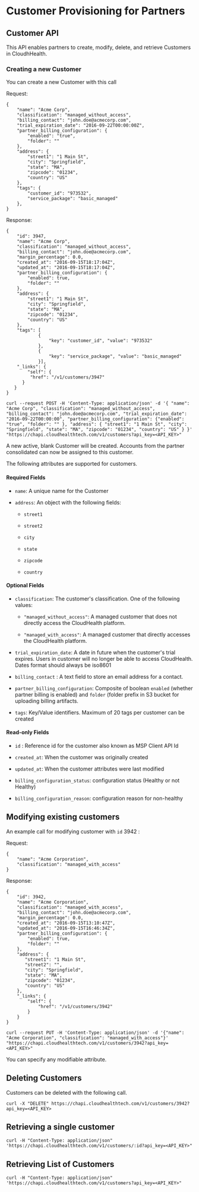 Customer Provisioning for Partners
=

## Customer API

This API enables partners to create, modify, delete, and retrieve Customers in CloudhHealth.

### Creating a new Customer

You can create a new Customer with this call

Request:

```
{
    "name": "Acme Corp",
    "classification": "managed_without_access",
    "billing_contact": "john.doe@acmecorp.com",
    "trial_expiration_date": "2016-09-22T00:00:00Z",
    "partner_billing_configuration": {
        "enabled": "true",
        "folder": ""
    },
    "address": {
        "street1": "1 Main St",
        "city": "Springfield",
        "state": "MA",
        "zipcode": "01234",
        "country": "US"
    },
    "tags": {
        "customer_id": "973532",
        "service_package": "basic_managed"
    },
}
```

Response:

```
{
    "id": 3947,
    "name": "Acme Corp",
    "classification": "managed_without_access",
    "billing_contact": "john.doe@acmecorp.com",
    "margin_percentage": 0.0,
    "created_at": "2016-09-15T18:17:04Z",
    "updated_at": "2016-09-15T18:17:04Z",
    "partner_billing_configuration": {
        "enabled": true,
        "folder": ""
    },
    "address": {
        "street1": "1 Main St",
        "city": "Springfield",
        "state": "MA",
        "zipcode": "01234",
        "country": "US"
    },
    "tags": [
            {
                "key": "customer_id", "value": "973532"
            },
            {
                "key": "service_package", "value": "basic_managed"
            }],
    "_links": {
        "self": {
         "href": "/v1/customers/3947"
      }
   }
}
```

```shell
curl --request POST -H 'Content-Type: application/json' -d '{ "name": "Acme Corp", "classification": "managed_without_access", "billing_contact": "john.doe@acmecorp.com", "trial_expiration_date": "2016-09-22T00:00:00", "partner_billing_configuration": {"enabled": "true", "folder": "" }, "address": { "street1": "1 Main St", "city": "Springfield", "state": "MA", "zipcode": "01234", "country": "US" } }' "https://chapi.cloudhealthtech.com/v1/customers?api_key=<API_KEY>"
```
A new active, blank Customer will be created. Accounts from the partner consolidated can now be assigned to this customer.

The following attributes are supported for customers.

#### Required Fields

* `name`: A unique name for the Customer

* `address`: An object with the following fields:

  * `street1`

  * `street2`

  * `city`

  * `state`

  * `zipcode`

  * `country`

#### Optional Fields

* `classification`: The customer's classification.  One of the following values:

  * `"managed_without_access"`: A managed customer that does not directly access the CloudHealth platform.

  * `"managed_with_access"`: A managed customer that directly accesses the CloudHealth platform.

* `trial_expiration_date`: A date in future when the customer's trial expires. Users in customer will no longer be able to access CloudHealth. Dates format should always be iso8601

* `billing_contact` : A text field to store an email address for a contact.

* `partner_billing_configuration`: Composite of boolean `enabled` (whether partner billing is enabled) and `folder` (folder prefix in S3 bucket for uploading billing artifacts.

* `tags`: Key/Value identifiers. Maximum of 20 tags per customer can be created

#### Read-only Fields

* `id` : Reference id for the customer also known as MSP Client API Id

* `created_at`: When the customer was originally created

* `updated_at`: When the customer attributes were last modified

* `billing_configuration_status`: configuration status (Healthy or not Healthy)

* `billing_configuration_reason`: configuration reason for non-healthy

## Modifying existing customers

An example call for modifying customer with `id` 3942 :

Request:

```
{
    "name": "Acme Corporation",
    "classification": "managed_with_access"
}
```

Response:

```
{
    "id": 3942,
    "name": "Acme Corporation",
    "classification": "managed_with_access",
    "billing_contact": "john.doe@acmecorp.com",
    "margin_percentage": 0.0,
    "created_at": "2016-09-15T13:10:47Z",
    "updated_at": "2016-09-15T16:46:34Z",
    "partner_billing_configuration": {
        "enabled": true,
        "folder": ""
    },
    "address": {
       "street1": "1 Main St",
       "street2": "",
       "city": "Springfield",
       "state": "MA",
       "zipcode": "01234",
       "country": "US"
    },
    "_links": {
        "self": {
            "href": "/v1/customers/3942"
        }
    }
}
```

````shell
curl --request PUT -H 'Content-Type: application/json' -d '{"name": "Acme Corporation", "classification": "managed_with_access"}'  "https://chapi.cloudhealthtech.com/v1/customers/3942?api_key=<API_KEY>"
````

You can specify any modifiable attribute.

## Deleting Customers

Customers can be deleted with the following call.

```shell
curl -X "DELETE" https://chapi.cloudhealthtech.com/v1/customers/3942?api_key=<API_KEY>
```


## Retrieving a single customer

```shell
curl -H "Content-Type: application/json" 'https://chapi.cloudhealthtech.com/v1/customers/:id?api_key=<API_KEY>"
```

## Retrieving List of Customers

```shell
curl -H "Content-Type: application/json" 'https://chapi.cloudhealthtech.com/v1/customers?api_key=<API_KEY>"
```
